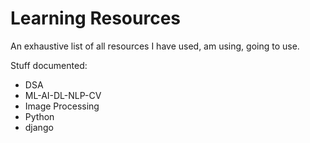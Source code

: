 # Learning Resources

An exhaustive list of all resources I have used, am using, going to use.

Stuff documented:

* DSA
* ML-AI-DL-NLP-CV
* Image Processing
* Python
* django
